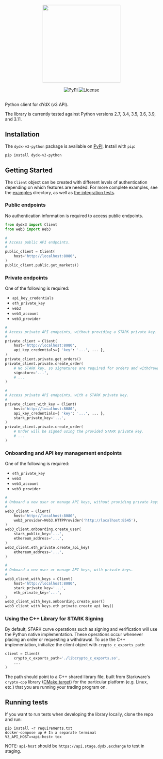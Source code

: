 <p align="center"><img src="https://dydx.exchange/flat.svg" width="256" /></p>

<div align="center">
  <a href='https://pypi.org/project/dydx-v3-python'>
    <img src='https://img.shields.io/pypi/v/dydx-v3-python.svg' alt='PyPI'/>
  </a>
  <a href='https://github.com/dydxprotocol/dydx-v3-python/blob/master/LICENSE'>
    <img src='https://img.shields.io/github/license/dydxprotocol/dydx-v3-python.svg' alt='License' />
  </a>
</div>
<br>

Python client for dYdX (v3 API).

The library is currently tested against Python versions 2.7, 3.4, 3.5, 3.6, 3.9, and 3.11.

## Installation

The `dydx-v3-python` package is available on [PyPI](https://pypi.org/project/dydx-v3-python). Install with `pip`:

```bash
pip install dydx-v3-python
```

## Getting Started

The `Client` object can be created with different levels of authentication depending on which features are needed. For more complete examples, see the [examples](./examples/) directory, as well as [the integration tests](./integration_tests/).

### Public endpoints

No authentication information is required to access public endpoints.

```python
from dydx3 import Client
from web3 import Web3

#
# Access public API endpoints.
#
public_client = Client(
    host='http://localhost:8080',
)
public_client.public.get_markets()
```

### Private endpoints

One of the following is required:
* `api_key_credentials`
* `eth_private_key`
* `web3`
* `web3_account`
* `web3_provider`

```python
#
# Access private API endpoints, without providing a STARK private key.
#
private_client = Client(
    host='http://localhost:8080',
    api_key_credentials={ 'key': '...', ... },
)
private_client.private.get_orders()
private_client.private.create_order(
    # No STARK key, so signatures are required for orders and withdrawals.
    signature='...',
    # ...
)

#
# Access private API endpoints, with a STARK private key.
#
private_client_with_key = Client(
    host='http://localhost:8080',
    api_key_credentials={ 'key': '...', ... },
    stark_private_key='...',
)
private_client.private.create_order(
    # Order will be signed using the provided STARK private key.
    # ...
)
```

### Onboarding and API key management endpoints

One of the following is required:
* `eth_private_key`
* `web3`
* `web3_account`
* `web3_provider`

```python
#
# Onboard a new user or manage API keys, without providing private keys.
#
web3_client = Client(
    host='http://localhost:8080',
    web3_provider=Web3.HTTPProvider('http://localhost:8545'),
)
web3_client.onboarding.create_user(
    stark_public_key='...',
    ethereum_address='...',
)
web3_client.eth_private.create_api_key(
    ethereum_address='...',
)

#
# Onboard a new user or manage API keys, with private keys.
#
web3_client_with_keys = Client(
    host='http://localhost:8080',
    stark_private_key='...',
    eth_private_key='...',
)
web3_client_with_keys.onboarding.create_user()
web3_client_with_keys.eth_private.create_api_key()
```

### Using the C++ Library for STARK Signing

By default, STARK curve operations such as signing and verification will use the Python native implementation. These operations occur whenever placing an order or requesting a withdrawal. To use the C++ implementation, initialize the client object with `crypto_c_exports_path`:

```python
client = Client(
    crypto_c_exports_path='./libcrypto_c_exports.so',
    ...
)
```

The path should point to a C++ shared library file, built from Starkware's `crypto-cpp` library ([CMake target](https://github.com/starkware-libs/crypto-cpp/blob/601de408bee9f897315b8a5cb0c88e2450a91282/src/starkware/crypto/ffi/CMakeLists.txt#L3)) for the particular platform (e.g. Linux, etc.) that you are running your trading program on.

## Running tests

If you want to run tests when developing the library locally, clone the repo and run:

```
pip install -r requirements.txt
docker-compose up # In a separate terminal
V3_API_HOST=<api-host> tox
```

NOTE: `api-host` should be `https://api.stage.dydx.exchange` to test in staging.


